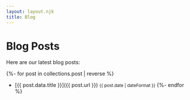 ```yaml
---
layout: layout.njk
title: Blog
---
```

# Blog Posts

Here are our latest blog posts:

{%- for post in collections.post | reverse %}
- [{{ post.data.title }}]({{ post.url }})
  <small>{{ post.date | dateFormat }}</small>
{%- endfor %}